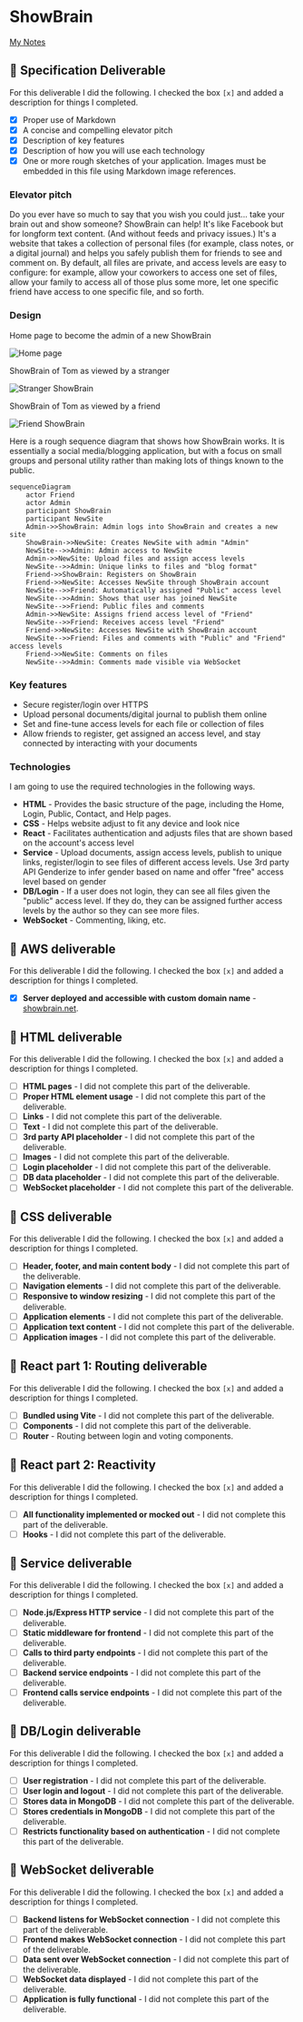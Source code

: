 # ShowBrain

[My Notes](notes.md)



## 🚀 Specification Deliverable

For this deliverable I did the following. I checked the box `[x]` and added a description for things I completed.

- [x] Proper use of Markdown
- [x] A concise and compelling elevator pitch
- [x] Description of key features
- [x] Description of how you will use each technology
- [x] One or more rough sketches of your application. Images must be embedded in this file using Markdown image references.

### Elevator pitch

Do you ever have so much to say that you wish you could just… take your brain out and show someone? ShowBrain can help! It's like Facebook but for longform text content. (And without feeds and privacy issues.) It's a website that takes a collection of personal files (for example, class notes, or a digital journal) and helps you safely publish them for friends to see and comment on. By default, all files are private, and access levels are easy to configure: for example, allow your coworkers to access one set of files, allow your family to access all of those plus some more, let one specific friend have access to one specific file, and so forth.

### Design

Home page to become the admin of a new ShowBrain

![Home page](media/design_images/showbrain_home.png)

ShowBrain of Tom as viewed by a stranger

![Stranger ShowBrain](media/design_images/showbrain_stranger.png)

ShowBrain of Tom as viewed by a friend

![Friend ShowBrain](media/design_images/showbrain_friend.png)

Here is a rough sequence diagram that shows how ShowBrain works. It is essentially a social media/blogging application, but with a focus on small groups and personal utility rather than making lots of things known to the public.

```mermaid
sequenceDiagram
    actor Friend
    actor Admin
    participant ShowBrain
    participant NewSite
    Admin->>ShowBrain: Admin logs into ShowBrain and creates a new site
    ShowBrain->>NewSite: Creates NewSite with admin "Admin"
    NewSite-->>Admin: Admin access to NewSite
    Admin->>NewSite: Upload files and assign access levels
    NewSite-->>Admin: Unique links to files and "blog format"
    Friend->>ShowBrain: Registers on ShowBrain
    Friend->>NewSite: Accesses NewSite through ShowBrain account
    NewSite-->>Friend: Automatically assigned "Public" access level
    NewSite-->>Admin: Shows that user has joined NewSite
    NewSite-->>Friend: Public files and comments
    Admin->>NewSite: Assigns friend access level of "Friend"
    NewSite-->>Friend: Receives access level "Friend"
    Friend->>NewSite: Accesses NewSite with ShowBrain account
    NewSite-->>Friend: Files and comments with "Public" and "Friend" access levels
    Friend->>NewSite: Comments on files
    NewSite-->>Admin: Comments made visible via WebSocket
```

### Key features

- Secure register/login over HTTPS
- Upload personal documents/digital journal to publish them online
- Set and fine-tune access levels for each file or collection of files
- Allow friends to register, get assigned an access level, and stay connected by interacting with your documents

### Technologies

I am going to use the required technologies in the following ways.

- **HTML** - Provides the basic structure of the page, including the Home, Login, Public, Contact, and Help pages.
- **CSS** - Helps website adjust to fit any device and look nice
- **React** - Facilitates authentication and adjusts files that are shown based on the account's access level
- **Service** - Upload documents, assign access levels, publish to unique links, register/login to see files of different access levels. Use 3rd party API Genderize to infer gender based on name and offer "free" access level based on gender
- **DB/Login** - If a user does not login, they can see all files given the "public" access level. If they do, they can be assigned further access levels by the author so they can see more files.
- **WebSocket** - Commenting, liking, etc.

## 🚀 AWS deliverable

For this deliverable I did the following. I checked the box `[x]` and added a description for things I completed.

- [x] **Server deployed and accessible with custom domain name** - [showbrain.net](https://showbrain.net).

## 🚀 HTML deliverable

For this deliverable I did the following. I checked the box `[x]` and added a description for things I completed.

- [ ] **HTML pages** - I did not complete this part of the deliverable.
- [ ] **Proper HTML element usage** - I did not complete this part of the deliverable.
- [ ] **Links** - I did not complete this part of the deliverable.
- [ ] **Text** - I did not complete this part of the deliverable.
- [ ] **3rd party API placeholder** - I did not complete this part of the deliverable.
- [ ] **Images** - I did not complete this part of the deliverable.
- [ ] **Login placeholder** - I did not complete this part of the deliverable.
- [ ] **DB data placeholder** - I did not complete this part of the deliverable.
- [ ] **WebSocket placeholder** - I did not complete this part of the deliverable.

## 🚀 CSS deliverable

For this deliverable I did the following. I checked the box `[x]` and added a description for things I completed.

- [ ] **Header, footer, and main content body** - I did not complete this part of the deliverable.
- [ ] **Navigation elements** - I did not complete this part of the deliverable.
- [ ] **Responsive to window resizing** - I did not complete this part of the deliverable.
- [ ] **Application elements** - I did not complete this part of the deliverable.
- [ ] **Application text content** - I did not complete this part of the deliverable.
- [ ] **Application images** - I did not complete this part of the deliverable.

## 🚀 React part 1: Routing deliverable

For this deliverable I did the following. I checked the box `[x]` and added a description for things I completed.

- [ ] **Bundled using Vite** - I did not complete this part of the deliverable.
- [ ] **Components** - I did not complete this part of the deliverable.
- [ ] **Router** - Routing between login and voting components.

## 🚀 React part 2: Reactivity

For this deliverable I did the following. I checked the box `[x]` and added a description for things I completed.

- [ ] **All functionality implemented or mocked out** - I did not complete this part of the deliverable.
- [ ] **Hooks** - I did not complete this part of the deliverable.

## 🚀 Service deliverable

For this deliverable I did the following. I checked the box `[x]` and added a description for things I completed.

- [ ] **Node.js/Express HTTP service** - I did not complete this part of the deliverable.
- [ ] **Static middleware for frontend** - I did not complete this part of the deliverable.
- [ ] **Calls to third party endpoints** - I did not complete this part of the deliverable.
- [ ] **Backend service endpoints** - I did not complete this part of the deliverable.
- [ ] **Frontend calls service endpoints** - I did not complete this part of the deliverable.

## 🚀 DB/Login deliverable

For this deliverable I did the following. I checked the box `[x]` and added a description for things I completed.

- [ ] **User registration** - I did not complete this part of the deliverable.
- [ ] **User login and logout** - I did not complete this part of the deliverable.
- [ ] **Stores data in MongoDB** - I did not complete this part of the deliverable.
- [ ] **Stores credentials in MongoDB** - I did not complete this part of the deliverable.
- [ ] **Restricts functionality based on authentication** - I did not complete this part of the deliverable.

## 🚀 WebSocket deliverable

For this deliverable I did the following. I checked the box `[x]` and added a description for things I completed.

- [ ] **Backend listens for WebSocket connection** - I did not complete this part of the deliverable.
- [ ] **Frontend makes WebSocket connection** - I did not complete this part of the deliverable.
- [ ] **Data sent over WebSocket connection** - I did not complete this part of the deliverable.
- [ ] **WebSocket data displayed** - I did not complete this part of the deliverable.
- [ ] **Application is fully functional** - I did not complete this part of the deliverable.
